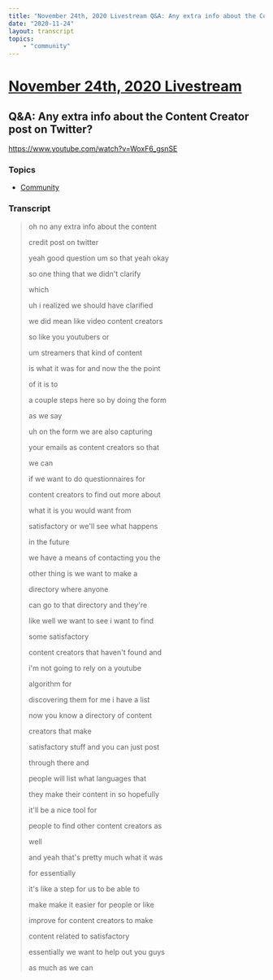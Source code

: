 ```yaml
---
title: "November 24th, 2020 Livestream Q&A: Any extra info about the Content Creator post on Twitter?"
date: "2020-11-24"
layout: transcript
topics:
    - "community"
---
```

# [November 24th, 2020 Livestream](../2020-11-24.md)
## Q&A: Any extra info about the Content Creator post on Twitter?
https://www.youtube.com/watch?v=WoxF6_gsnSE

### Topics
* [Community](../topics/community.md)

### Transcript

> oh no any extra info about the content
> 
> credit post on twitter
> 
> yeah good question um so that yeah okay
> 
> so one thing that we didn't clarify
> 
> which
> 
> uh i realized we should have clarified
> 
> we did mean like video content creators
> 
> so like you youtubers or
> 
> um streamers that kind of content
> 
> is what it was for and now the the point
> 
> of it is to
> 
> a couple steps here so by doing the form
> 
> as we say
> 
> uh on the form we are also capturing
> 
> your emails as content creators so that
> 
> we can
> 
> if we want to do questionnaires for
> 
> content creators to find out more about
> 
> what it is you would want from
> 
> satisfactory or we'll see what happens
> 
> in the future
> 
> we have a means of contacting you the
> 
> other thing is we want to make a
> 
> directory where anyone
> 
> can go to that directory and they're
> 
> like well we want to see i want to find
> 
> some satisfactory
> 
> content creators that haven't found and
> 
> i'm not going to rely on a youtube
> 
> algorithm for
> 
> discovering them for me i have a list
> 
> now you know a directory of content
> 
> creators that make
> 
> satisfactory stuff and you can just post
> 
> through there and
> 
> people will list what languages that
> 
> they make their content in so hopefully
> 
> it'll be a nice tool for
> 
> people to find other content creators as
> 
> well
> 
> and yeah that's pretty much what it was
> 
> for essentially
> 
> it's like a step for us to be able to
> 
> make make it easier for people or like
> 
> improve for content creators to make
> 
> content related to satisfactory
> 
> essentially we want to help out you guys
> 
> as much as we can
> 
